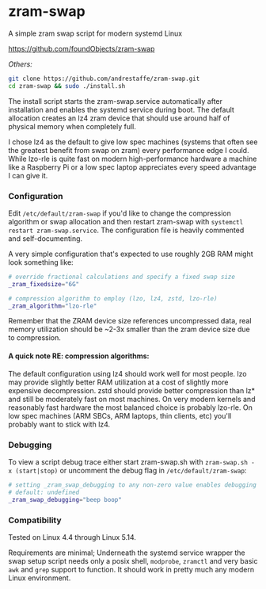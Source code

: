 # zram-swap
A simple zram swap script for modern systemd Linux

https://github.com/foundObjects/zram-swap

*Others:*

```sh
git clone https://github.com/andrestaffe/zram-swap.git
cd zram-swap && sudo ./install.sh
```

The install script starts the zram-swap.service automatically after installation
and enables the systemd service during boot. The default allocation creates an lz4
zram device that should use around half of physical memory when completely full.

I chose lz4 as the default to give low spec machines (systems that often see
the greatest benefit from swap on zram) every performance edge I could.
While lzo-rle is quite fast on modern high-performance hardware a machine like a
Raspberry Pi or a low spec laptop appreciates every speed advantage I can give it.

### Configuration

Edit `/etc/default/zram-swap` if you'd like to change the compression algorithm or
swap allocation and then restart zram-swap with `systemctl restart zram-swap.service`.
The configuration file is heavily commented and self-documenting.

A very simple configuration that's expected to use roughly 2GB RAM might look
something like:

```sh
# override fractional calculations and specify a fixed swap size
_zram_fixedsize="6G"

# compression algorithm to employ (lzo, lz4, zstd, lzo-rle)
_zram_algorithm="lzo-rle"
```

Remember that the ZRAM device size references uncompressed data, real memory
utilization should be ~2-3x smaller than the zram device size due to compression.

#### A quick note RE: compression algorithms:

The default configuration using lz4 should work well for most people. lzo may
provide slightly better RAM utilization at a cost of slightly more expensive
decompression. zstd should provide better compression than lz\* and still be
moderately fast on most machines. On very modern kernels and reasonably fast
hardware the most balanced choice is probably lzo-rle. On low spec machines
(ARM SBCs, ARM laptops, thin clients, etc) you'll probably want to stick with
lz4.

### Debugging

To view a script debug trace either start zram-swap.sh with `zram-swap.sh -x (start|stop)`
or uncomment the debug flag in `/etc/default/zram-swap`:

```sh
# setting _zram_swap_debugging to any non-zero value enables debugging
# default: undefined
_zram_swap_debugging="beep boop"
```

### Compatibility

Tested on Linux 4.4 through Linux 5.14.

Requirements are minimal; Underneath the systemd service wrapper the swap setup
script needs only a posix shell, `modprobe`, `zramctl` and very basic `awk` and
`grep` support to function. It should work in pretty much any modern Linux
environment.
